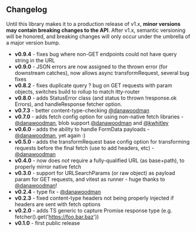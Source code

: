 ## Changelog
Until this library makes it to a production release of v1.x, **minor versions may contain breaking changes to the API**.  After v1.x, semantic versioning will be honored, and breaking changes will only occur under the umbrella of a major version bump.

- **v0.9.4** - fixes bug where non-GET endpoints could not have query string in the URL
- **v0.9.0** - JSON errors are now assigned to the thrown error (for downstream catches), now allows async transformRequest, several bug fixes
- **v0.8.2** - fixes duplicate query ? bug on GET requests with param objects, switches build to rollup to match itty-router
- **v0.8.0** - adds StatusError class (and status to thrown !response.ok Errors), and handleResponse fetcher option.
- **v0.7.3** - better content-type-checking [@danawoodman](https://github.com/danawoodman)
- **v0.7.0** - adds fetch config option for using non-native fetch libraries - [@danawoodman](https://github.com/danawoodman), blob support [@danawoodman](https://github.com/danawoodman) and [@kwhitley](https://github.com/kwhitley)
- **v0.6.0** - adds the ability to handle FormData payloads - [@danawoodman](https://github.com/danawoodman), yet again :)
- **v0.5.0** - adds the transformRequest base config option for transforming requests before the final fetch (use to add headers, etc) - [@danawoodman](https://github.com/danawoodman)
- **v0.4.0** - now does *not* require a fully-qualified URL (as base+path), to properly mirror native fetch
- **v0.3.0** - support for URLSearchParams (or raw object) as payload param for GET requests, and vitest as runner - huge thanks to [@danawoodman](https://github.com/danawoodman)!
- **v0.2.4** - type fix - [@danawoodman](https://github.com/danawoodman)
- **v0.2.3** - fixed content-type headers not being properly injected if headers are sent with fetch options
- **v0.2.0** - adds TS generic to capture Promise response type (e.g. fetcher().get<MyType>('https://foo.bar.baz'))
- **v0.1.0** - first public release
